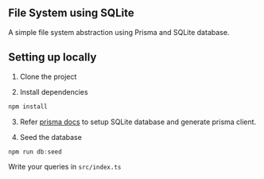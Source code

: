 ## File System using SQLite 
A simple file system abstraction using Prisma and SQLite database.

## Setting up locally


1. Clone the project

2. Install dependencies

```js
npm install
```

3. Refer [prisma docs](https://www.prisma.io/docs/getting-started/quickstart-sqlite) to setup SQLite database and generate prisma client. 

4. Seed the database
```js
npm run db:seed
```

Write your queries in `src/index.ts` 
